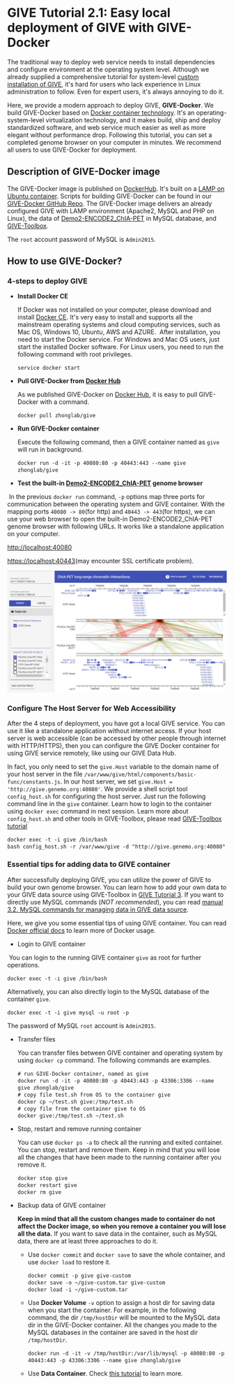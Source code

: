 # GIVE Tutorial 2.1: Easy local deployment of GIVE with GIVE-Docker
The traditional way to deploy web service needs to install dependencies and configure environment at the operating system level. Although we already supplied a comprehensive tutorial for system-level [custom installation of GIVE](2.2-custom-installation.md), it's hard for users who lack experience in Linux administration to follow. Even for expert users, it's always annoying to do it. 

Here, we provide a modern approach to deploy GIVE, **GIVE-Docker**. We build GIVE-Docker based on [Docker container technology](https://www.docker.com/what-container). It's an operating-system-level virtualization technology, and it makes build, ship and deploy standardized software, and web service much easier as well as more elegant without performance drop. Following this tutorial, you can set a completed genome browser on your computer in minutes. We recommend all users to use GIVE-Docker for deployment. 

## Description of GIVE-Docker image
The GIVE-Docker image is published on [DockerHub](https://hub.docker.com/r/zhonglab/give/). It's built on a [LAMP on Ubuntu container](https://hub.docker.com/r/linode/lamp/). Scripts for building GIVE-Docker can be found in our [GIVE-Docker GitHub Repo](https://github.com/Zhong-Lab-UCSD/GIVE-Docker). 
The GIVE-Docker image delivers an already configured GIVE with LAMP environment (Apache2, MySQL and PHP on Linux), the data of [Demo2-ENCODE2_ChIA-PET](../gallery/Demo2-ENCODE2_ChIA-PET) in MySQL database, and [GIVE-Toolbox](./3-GIVE-Toolbox.md).

The `root` account password of MySQL is `Admin2015`.

## How to use GIVE-Docker?
### 4-steps to deploy GIVE
- **Install Docker CE**
  
  If Docker was not installed on your computer, please download and install [Docker CE]( https://www.docker.com/community-edition). It's very easy to install and supports all the mainstream operating systems and cloud computing services, such as Mac OS, Windows 10, Ubuntu, AWS and AZURE. 
  After installation, you need to start the Docker service. For Windows and Mac OS users, just start the installed Docker software. For Linux users, you need to run the following command with root privileges. 
  ```
  service docker start
  ```
   
- **Pull GIVE-Docker from [Docker Hub](https://hub.docker.com/r/zhonglab/give/)**

  As we published GIVE-Docker on [Docker Hub](https://hub.docker.com/r/zhonglab/give/), it is easy to pull GIVE-Docker with a command.
  ```
  docker pull zhonglab/give
  ```

- **Run GIVE-Docker container**

  Execute the following command, then a GIVE container named as `give` will run in background.
  ```
  docker run -d -it -p 40080:80 -p 40443:443 --name give zhonglab/give
  ```

- **Test the built-in [Demo2-ENCODE2_ChIA-PET](../gallery/Demo2-ENCODE2_ChIA-PET) genome browser**
  
  In the previous `docker run` command, `-p` options map three ports for communication between the operating system and GIVE container. With the mapping ports `40080 -> 80`(for http) and `40443 -> 443`(for https), we can use your web browser to open the built-in Demo2-ENCODE2_ChIA-PET genome browser with following URLs. It works like a standalone application on your computer. 
  
  [http://localhost:40080](http://localhost:40080)
  
  [https://localhost:40443](https://localhost:40443)(may encounter SSL certificate problem).
  
  ![Demo2 screen](../gallery/Demo2-ENCODE2_ChIA-PET/GIVE_demo2_chiapet.PNG)

### Configure The Host Server for Web Accessibility
  After the 4 steps of deployment, you have got a local GIVE service. You can use it like a standalone application without internet access. If your host server is web accessible (can be accessed by other people through internet with HTTP/HTTPS), then you can configure the GIVE Docker container for using GIVE service remotely, like using our GIVE Data Hub.
  
  In fact, you only need to set the `give.Host` variable to the domain name of your host server in the file  `/var/www/give/html/components/basic-func/constants.js`. In our host server, we set `give.Host = 'http://give.genemo.org:40080'`. 
  We provide a shell script tool `config_host.sh` for configuring the host server. Just run the following command line in the `give` container. Learn how to login to the container using `docker exec` command in next session. Learn more about `config_host.sh` and other tools in GIVE-Toolbox, please read [GIVE-Toolbox tutorial](3-GIVE-Toolbox.md)
  ```
  docker exec -t -i give /bin/bash
  bash config_host.sh -r /var/www/give -d "http://give.genemo.org:40080"
  ```

### Essential tips for adding data to GIVE container
After successfully deploying GIVE, you can utilize the power of GIVE to build your own genome browser. You can learn how to add your own data to your GIVE data source using GIVE-Toolbox in [GIVE Tutorial 3](3-GIVE-Toolbox.md). If you want to directly use MySQL commands (_NOT recommended_), you can read [manual 3.2. MySQL commands for managing data in GIVE data source](../manuals/3.2-dataSource.md).

Here, we give you some essential tips of using GIVE container. You can read [Docker official docs](https://docs.docker.com/get-started/) to learn more of Docker usage.
- Login to GIVE container
  
  You can login to the running GIVE container `give` as root for further operations.
  ```
  docker exec -t -i give /bin/bash
  ```
  Alternatively, you can also directly login to the MySQL database of the container `give`.
  ```
  docker exec -t -i give mysql -u root -p
  ```
  The password of MySQL `root` account is `Admin2015`.

- Transfer files
  
  You can transfer files between GIVE container and operating system by using `docker cp` command. The following commands are examples.
  ```
  # run GIVE-Docker container, named as give
  docker run -d -it -p 40080:80 -p 40443:443 -p 43306:3306 --name give zhonglab/give
  # copy file test.sh from OS to the container give
  docker cp ~/test.sh give:/tmp/test.sh
  # copy file from the container give to OS
  docker give:/tmp/test.sh ~/test.sh
  ```
- Stop, restart and remove running container
  
  You can use `docker ps -a` to check all the running and exited container. You can stop, restart and remove them. Keep in mind that you will lose all the changes that have been made to the running container after you remove it.
  ```
  docker stop give
  docker restart give
  docker rm give
  ```
- Backup data of GIVE container
  
  **Keep in mind that all the custom changes made to container do not affect the Docker image, so when you remove a container you will lose all the data.** If you want to save data in the container, such as MySQL data, there are at least three approaches to do it. 
  - Use `docker commit` and `docker save` to save the whole container, and use `docker load` to restore it.
    
    ```
    docker commit -p give give-custom
    docker save -o ~/give-custom.tar give-custom
    docker load -i ~/give-custom.tar
    ```
  - Use **Docker Volume** `-v` option to assign a host dir for saving data when you start the container. For example, in the following command, the dir `/tmp/hostDir` will be mounted to the MySQL data dir in the GIVE-Docker container. All the changes you made to the MySQL databases in the container are saved in the host dir `/tmp/hostDir`.
    
    ```
    docker run -d -it -v /tmp/hostDir:/var/lib/mysql -p 40080:80 -p 40443:443 -p 43306:3306 --name give zhonglab/give
    ```
  
  - Use **Data Container**. Check [this tutorial](https://www.digitalocean.com/community/tutorials/how-to-share-data-between-docker-containers) to learn more.
